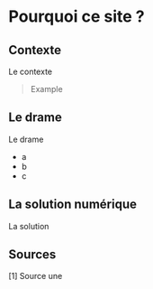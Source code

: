 # Pourquoi ce site ?

## Contexte

Le contexte

> Example

## Le drame 


Le drame

- a 
- b
- c

## La solution numérique
La solution

## Sources

[1] Source une



